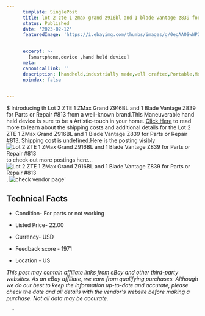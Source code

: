 ```yaml
---
      template: SinglePost
      title: lot 2 zte 1 zmax grand z916bl and 1 blade vantage z839 for parts or repair 813
      status: Published
      date: '2023-02-12'
      featuredImage: 'https://i.ebayimg.com/thumbs/images/g/0egAAOSwWPZioPNH/s-l225.jpg'
       

      excerpt: >-
        [smartphone,device ,hand held device]
      meta:
      canonicalLink: ''
      description: [handheld,industrially made,well crafted,Portable,Mobile,Compact,Convenient,Lightweight,Maneuverable,Man-portable,Miniature,Carriable,Hand-held,Light,Holdable,Transportable,Mobile device,Pocket-sized,On-the-go,Wireless,Cordless,Compact size,Convenient size, smartphone,device ,hand held device]
      noindex: false
      

---
```

$
      Introducing th Lot 2  ZTE 1 ZMax Grand Z916BL and 1 Blade Vantage Z839 for Parts or Repair #813 from a well-known brand.This Maneuverable hand held device is sure to be a Artistic-touch in your home. [Click Here](https://www.ebay.com/itm/265748456278?hash=item3ddfd7a356%3Ag%3A0egAAOSwWPZioPNH&mkevt=1&mkcid=1&mkrid=711-53200-19255-0&campid=%253CePNCampaignId%253E&customid=%253CreferenceId%253E&toolid=10049) to read more to learn about the shipping costs and additional details for the Lot 2  ZTE 1 ZMax Grand Z916BL and 1 Blade Vantage Z839 for Parts or Repair #813. Shipping cost is undefined.Here is the posting visibly ![Lot 2  ZTE 1 ZMax Grand Z916BL and 1 Blade Vantage Z839 for Parts or Repair #813](https://i.ebayimg.com/thumbs/images/g/0egAAOSwWPZioPNH/s-l225.jpg) to check out more postings here... ![Lot 2  ZTE 1 ZMax Grand Z916BL and 1 Blade Vantage Z839 for Parts or Repair #813](https://i.ebayimg.com/images/g/0egAAOSwWPZioPNH/s-l1200.jpg), ![check vendor page](https://origin-galleryplus.ebayimg.com/ws/web/265748456278_2_0_1/225x225.jpg,https://origin-galleryplus.ebayimg.com/ws/web/265748456278_3_0_1/225x225.jpg,https://origin-galleryplus.ebayimg.com/ws/web/265748456278_4_0_1/225x225.jpg,https://origin-galleryplus.ebayimg.com/ws/web/265748456278_5_0_1/225x225.jpg,https://origin-galleryplus.ebayimg.com/ws/web/265748456278_6_0_1/225x225.jpg,https://origin-galleryplus.ebayimg.com/ws/web/265748456278_7_0_1/225x225.jpg,https://origin-galleryplus.ebayimg.com/ws/web/265748456278_8_0_1/225x225.jpg)'

      

 ## Technical Facts 



     
      

 - Condition- For parts or not working 


      

 - Listed Price- 22.00 


      

 - Currency- USD 


      

 - Feedback score - 1971 


      

 - Location - US 


      
      

 *_This post may contain affiliate links from eBay and other third-party websites. As an eBay affiliate, we earn from qualifying purchases. Although we do our best to keep the information up-to-date and accurate, please check the date and all details with the vendor's website before making a purchase. Not all data may be accurate._*




      -
